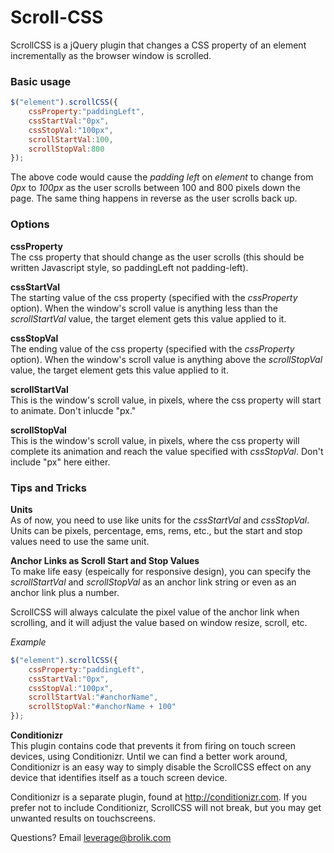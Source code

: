 Scroll-CSS
==========

ScrollCSS is a jQuery plugin that changes a CSS property of an element incrementally as the browser window is scrolled.

### Basic usage

```javascript
$("element").scrollCSS({
    cssProperty:"paddingLeft",
    cssStartVal:"0px",
    cssStopVal:"100px",
    scrollStartVal:100,
    scrollStopVal:800
});
```

The above code would cause the *padding left* on *element* to change from *0px* to *100px* as the user scrolls between 100 and 800 pixels down the page.
The same thing happens in reverse as the user scrolls back up.

### Options

**cssProperty**  
The css property that should change as the user scrolls (this should be written Javascript style, so paddingLeft not padding-left).

**cssStartVal**  
The starting value of the css property (specified with the *cssProperty* option). When the window's scroll value is anything less than the *scrollStartVal* value, the target element gets this value applied to it.

**cssStopVal**  
The ending value of the css property (specified with the *cssProperty* option). When the window's scroll value is anything above the *scrollStopVal* value, the target element gets this value applied to it.

**scrollStartVal**  
This is the window's scroll value, in pixels, where the css property will start to animate. Don't inlucde "px."

**scrollStopVal**  
This is the window's scroll value, in pixels, where the css property will complete its animation and reach the value specified with *cssStopVal*. Don't include "px" here either.

### Tips and Tricks

**Units**  
As of now, you need to use like units for the *cssStartVal* and *cssStopVal*. Units can be pixels, percentage, ems, rems, etc., but the start and stop values need to use the same unit.

**Anchor Links as Scroll Start and Stop Values**  
To make life easy (espeically for responsive design), you can specify the *scrollStartVal* and *scrollStopVal* as an anchor link string or even as an anchor link plus a number.

ScrollCSS will always calculate the pixel value of the anchor link when scrolling, and it will adjust the value based on window resize, scroll, etc.

*Example*
```javascript
$("element").scrollCSS({
    cssProperty:"paddingLeft",
    cssStartVal:"0px",
    cssStopVal:"100px",
    scrollStartVal:"#anchorName",
    scrollStopVal:"#anchorName + 100"
});
```

**Conditionizr**  
This plugin contains code that prevents it from firing on touch screen devices, using Conditionizr. Until we can find a better work around, Conditionizr is an easy way to simply disable the ScrollCSS effect on any device that identifies itself as a touch screen device.

Conditionizr is a separate plugin, found at http://conditionizr.com. If you prefer not to include Conditionizr, ScrollCSS will not break, but you may get unwanted results on touchscreens.

Questions? Email leverage@brolik.com
